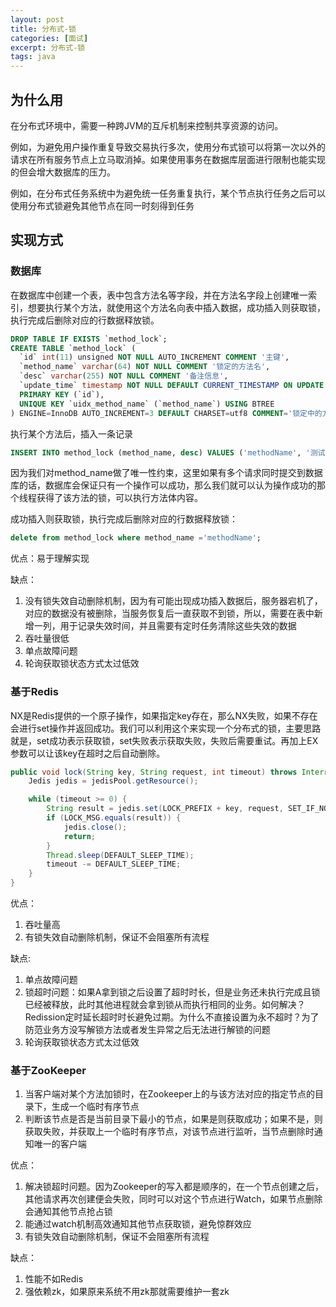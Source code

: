 ```yaml
---
layout: post
title: 分布式-锁
categories: [面试]
excerpt: 分布式-锁
tags: java
---
```

## 为什么用
在分布式环境中，需要一种跨JVM的互斥机制来控制共享资源的访问。

例如，为避免用户操作重复导致交易执行多次，使用分布式锁可以将第一次以外的请求在所有服务节点上立马取消掉。如果使用事务在数据库层面进行限制也能实现的但会增大数据库的压力。

例如，在分布式任务系统中为避免统一任务重复执行，某个节点执行任务之后可以使用分布式锁避免其他节点在同一时刻得到任务

## 实现方式
### 数据库
在数据库中创建一个表，表中包含方法名等字段，并在方法名字段上创建唯一索引，想要执行某个方法，就使用这个方法名向表中插入数据，成功插入则获取锁，执行完成后删除对应的行数据释放锁。

```sql
DROP TABLE IF EXISTS `method_lock`;
CREATE TABLE `method_lock` (
  `id` int(11) unsigned NOT NULL AUTO_INCREMENT COMMENT '主键',
  `method_name` varchar(64) NOT NULL COMMENT '锁定的方法名',
  `desc` varchar(255) NOT NULL COMMENT '备注信息',
  `update_time` timestamp NOT NULL DEFAULT CURRENT_TIMESTAMP ON UPDATE CURRENT_TIMESTAMP,
  PRIMARY KEY (`id`),
  UNIQUE KEY `uidx_method_name` (`method_name`) USING BTREE
) ENGINE=InnoDB AUTO_INCREMENT=3 DEFAULT CHARSET=utf8 COMMENT='锁定中的方法';
```

执行某个方法后，插入一条记录

```sql
INSERT INTO method_lock (method_name, desc) VALUES ('methodName', '测试的methodName');
```

因为我们对method_name做了唯一性约束，这里如果有多个请求同时提交到数据库的话，数据库会保证只有一个操作可以成功，那么我们就可以认为操作成功的那个线程获得了该方法的锁，可以执行方法体内容。

成功插入则获取锁，执行完成后删除对应的行数据释放锁：

```sql
delete from method_lock where method_name ='methodName';
```

优点：易于理解实现

缺点：

1. 没有锁失效自动删除机制，因为有可能出现成功插入数据后，服务器宕机了，对应的数据没有被删除，当服务恢复后一直获取不到锁，所以，需要在表中新增一列，用于记录失效时间，并且需要有定时任务清除这些失效的数据
2. 吞吐量很低
3. 单点故障问题
4. 轮询获取锁状态方式太过低效

### 基于Redis
NX是Redis提供的一个原子操作，如果指定key存在，那么NX失败，如果不存在会进行set操作并返回成功。我们可以利用这个来实现一个分布式的锁，主要思路就是，set成功表示获取锁，set失败表示获取失败，失败后需要重试。再加上EX参数可以让该key在超时之后自动删除。

```java
public void lock(String key, String request, int timeout) throws InterruptedException {
    Jedis jedis = jedisPool.getResource();

    while (timeout >= 0) {
        String result = jedis.set(LOCK_PREFIX + key, request, SET_IF_NOT_EXIST, SET_WITH_EXPIRE_TIME, DEFAULT_EXPIRE_TIME);
        if (LOCK_MSG.equals(result)) {
            jedis.close();
            return;
        }
        Thread.sleep(DEFAULT_SLEEP_TIME);
        timeout -= DEFAULT_SLEEP_TIME;
    }
}
```

优点：

1. 吞吐量高
2. 有锁失效自动删除机制，保证不会阻塞所有流程

缺点:

1. 单点故障问题
2. 锁超时问题：如果A拿到锁之后设置了超时时长，但是业务还未执行完成且锁已经被释放，此时其他进程就会拿到锁从而执行相同的业务。如何解决？Redission定时延长超时时长避免过期。为什么不直接设置为永不超时？为了防范业务方没写解锁方法或者发生异常之后无法进行解锁的问题
3. 轮询获取锁状态方式太过低效

### 基于ZooKeeper
1. 当客户端对某个方法加锁时，在Zookeeper上的与该方法对应的指定节点的目录下，生成一个临时有序节点
2. 判断该节点是否是当前目录下最小的节点，如果是则获取成功；如果不是，则获取失败，并获取上一个临时有序节点，对该节点进行监听，当节点删除时通知唯一的客户端

优点：

1. 解决锁超时问题。因为Zookeeper的写入都是顺序的，在一个节点创建之后，其他请求再次创建便会失败，同时可以对这个节点进行Watch，如果节点删除会通知其他节点抢占锁
2. 能通过watch机制高效通知其他节点获取锁，避免惊群效应
3. 有锁失效自动删除机制，保证不会阻塞所有流程

缺点：

1. 性能不如Redis
2. 强依赖zk，如果原来系统不用zk那就需要维护一套zk


